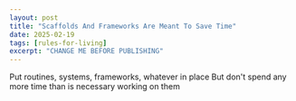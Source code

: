 ```yaml
---
layout: post
title: "Scaffolds And Frameworks Are Meant To Save Time"
date: 2025-02-19
tags: [rules-for-living]
excerpt: "CHANGE ME BEFORE PUBLISHING"
---
```


Put routines, systems, frameworks, whatever in place
But don't spend any more time than is necessary working on them
